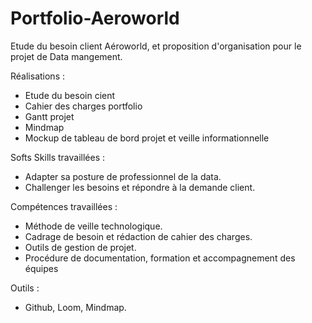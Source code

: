 # Portfolio-Aeroworld
Etude du besoin client Aéroworld, et proposition d'organisation pour le projet de Data mangement. 

Réalisations : 
  + Etude du besoin cient
  + Cahier des charges portfolio
  + Gantt projet
  + Mindmap
  + Mockup de tableau de bord projet et veille informationnelle

Softs Skills travaillées :
  +  Adapter sa posture de professionnel de la data.
  +  Challenger les besoins et répondre à la demande client.

Compétences travaillées :
  + Méthode de veille technologique.
  + Cadrage de besoin et  rédaction de cahier des charges.
  + Outils de gestion de projet.
  + Procédure de documentation, formation et accompagnement des équipes

Outils : 
  + Github, Loom, Mindmap.


